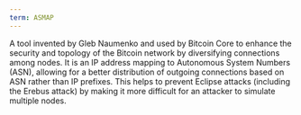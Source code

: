 ```yaml
---
term: ASMAP
---
```


A tool invented by Gleb Naumenko and used by Bitcoin Core to enhance the security and topology of the Bitcoin network by diversifying connections among nodes. It is an IP address mapping to Autonomous System Numbers (ASN), allowing for a better distribution of outgoing connections based on ASN rather than IP prefixes. This helps to prevent Eclipse attacks (including the Erebus attack) by making it more difficult for an attacker to simulate multiple nodes.